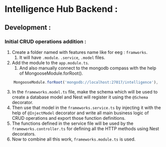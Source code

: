 # Intelligence Hub Backend :

## Development :

### Initial CRUD operations addition : 

1. Create a folder named with features name like for eeg : `framworks`.
   1. It will have `.module`. `.service`, `.model` files.
2. Add the module to the `app.module.ts`.
   1. And also manually connect to the mongodb compass with the help of MongooseModule.forRoot().
```ts
    MongooseModule.forRoot('mongodb://localhost:27017/intelligence'),
```
3. In the `frameworks.model.ts` file, make the schema which will be used to create a database model and Nest will register it using the `@Schema` decorator.
4. Then use that model in the `frameworks.service.ts` by injecting it with the help of `@InjectModel` decorator and write all main business logic of CRUD operations and export those function definitions. 
5. The functions defined in the service file will be used by the `frameworks.controller.ts` for defining all the HTTP methods using Nest decorators.
6. Now to combine all this work, `frameworks.module.ts` is used.